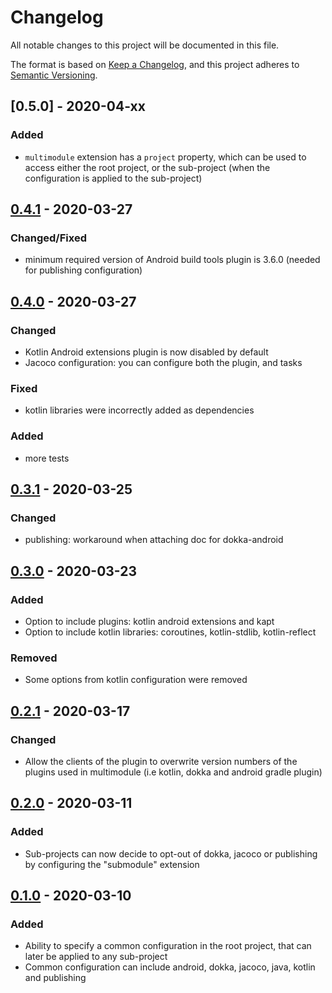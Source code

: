 # Changelog
All notable changes to this project will be documented in this file.

The format is based on [Keep a Changelog](https://keepachangelog.com/en/1.0.0/),
and this project adheres to [Semantic Versioning](https://semver.org/spec/v2.0.0.html).

## [0.5.0] - 2020-04-xx
### Added
- `multimodule` extension has a `project` property, which can be used to access either the root project,
    or the sub-project (when the configuration is applied to the sub-project)

## [0.4.1] - 2020-03-27
### Changed/Fixed
- minimum required version of Android build tools plugin is 3.6.0 (needed for publishing configuration)

## [0.4.0] - 2020-03-27
### Changed
- Kotlin Android extensions plugin is now disabled by default
- Jacoco configuration: you can configure both the plugin, and tasks

### Fixed
- kotlin libraries were incorrectly added as dependencies

### Added
- more tests

## [0.3.1] - 2020-03-25
### Changed
- publishing: workaround when attaching doc for dokka-android

## [0.3.0] - 2020-03-23
### Added
- Option to include plugins: kotlin android extensions and kapt 
- Option to include kotlin libraries: coroutines, kotlin-stdlib, kotlin-reflect

### Removed
- Some options from kotlin configuration were removed

## [0.2.1] - 2020-03-17
### Changed
- Allow the clients of the plugin to overwrite version numbers of the plugins used in multimodule (i.e kotlin, dokka and android gradle plugin)

## [0.2.0] - 2020-03-11
### Added
- Sub-projects can now decide to opt-out of dokka, jacoco or publishing
    by configuring the "submodule" extension

## [0.1.0] - 2020-03-10
### Added
- Ability to specify a common configuration in the root project,
    that can later be applied to any sub-project
- Common configuration can include android, dokka, jacoco, java, kotlin and publishing

[Unreleased]: https://github.com/nofrills-io/gradle-multimodule/compare/v0.4.1...HEAD
[0.4.1]: https://github.com/nofrills-io/gradle-multimodule/compare/v0.4.0...v0.4.1
[0.4.0]: https://github.com/nofrills-io/gradle-multimodule/compare/v0.3.1...v0.4.0
[0.3.1]: https://github.com/nofrills-io/gradle-multimodule/compare/v0.3.0...v0.3.1
[0.3.0]: https://github.com/nofrills-io/gradle-multimodule/compare/v0.2.1...v0.3.0
[0.2.1]: https://github.com/nofrills-io/gradle-multimodule/compare/v0.2.0...v0.2.1
[0.2.0]: https://github.com/nofrills-io/gradle-multimodule/compare/v0.1.0...v0.2.0
[0.1.0]: https://github.com/nofrills-io/gradle-multimodule/releases/tag/v0.1.0